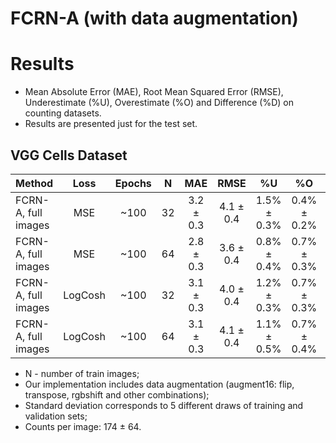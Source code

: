 # FCRN-A (with data augmentation)

# Results
* Mean Absolute Error (MAE), Root Mean Squared Error (RMSE), Underestimate (%U), Overestimate (%O) and Difference (%D) on counting datasets.
* Results are presented just for the test set.

## VGG Cells Dataset
| Method                        | Loss    | Epochs | N     | MAE       | RMSE       | %U          | %O          | %D          |
| :---                          | :---:   | :---:  | :---: | :---:     | :---:      | :---:       | :---:       | :---:       |
| FCRN-A, full images           | MSE     | ~100   | 32    | 3.2 ± 0.3 | 4.1 ± 0.4  | 1.5% ± 0.3% | 0.4% ± 0.2% | 1.9% ± 0.1% |
| FCRN-A, full images           | MSE     | ~100   | 64    | 2.8 ± 0.3 | 3.6 ± 0.4  | 0.8% ± 0.4% | 0.7% ± 0.3% | 1.6% ± 0.2% |
| FCRN-A, full images           | LogCosh | ~100   | 32    | 3.1 ± 0.3 | 4.0 ± 0.4  | 1.2% ± 0.3% | 0.7% ± 0.3% | 1.8% ± 0.2% |
| FCRN-A, full images           | LogCosh | ~100   | 64    | 3.1 ± 0.3 | 4.1 ± 0.4  | 1.1% ± 0.5% | 0.7% ± 0.4% | 1.8% ± 0.2% |

* N - number of train images;
* Our implementation includes data augmentation (augment16: flip, transpose, rgbshift and other combinations);
* Standard deviation corresponds to 5 different draws of training and validation sets;
* Counts per image: 174 ± 64.
